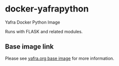 # docker-yafrapython
Yafra Docker Python Image

Runs with FLASK and related modules.

## Base image link
Please see [yafra.org base image](https://github.com/yafraorg/docker-yafrabase) for more information.
